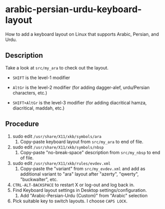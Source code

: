 # arabic-persian-urdu-keyboard-layout
How to add a keyboard layout on Linux that supports Arabic, Persian, and Urdu.

## Description

Take a look at `src/my_ara` to check out the layout. 

+ `SHIFT` is the level-1 modifier

+ `AltGr` is the level-2 modifier (for adding dagger-alef, urdu/Persian characters, etc.)

+ `SHIFT+AltGr` is the level-3 modifier (for adding diacritical hamza, diacritical, maddah, etc.)

## Procedure

1. sudo edit `/usr/share/X11/xkb/symbols/ara`
   1. Copy-paste keyboard layout from `src/my_ara` to end of file.
2. sudo edit `/usr/share/X11/xkb/symbols/nbsp`
   1. Copy-paste "no-break-space" description from `src/my_nbsp` to end of file.
3. sudo edit `/usr/share/X11/xkb/rules/evdev.xml`
   1. Copy-paste the "variant" from `src/my_evdev.xml` and add as additional variant to "ara" layout after "azerty", "qwerty", "buckwalter", etc.
4. `CTRL-ALT-BACKSPACE` to restart X or log-out and log back in.
5. Find Keyboard layout settings in Desktop settings/configuration.
   1. Add "Arabic-Persian-Urdu (Custom)" from "Arabic" selection
6. Pick suitable key to switch layouts. I choose `CAPS LOCK`.


